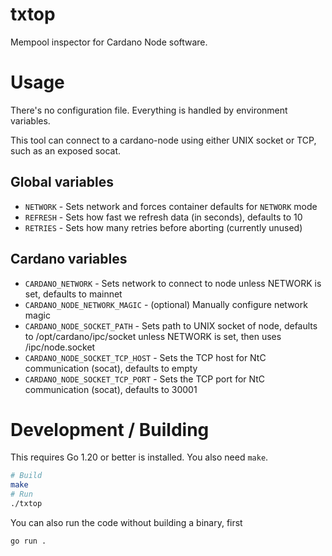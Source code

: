 # txtop

Mempool inspector for Cardano Node software.

# Usage

There's no configuration file. Everything is handled by environment variables.

This tool can connect to a cardano-node using either UNIX socket or TCP, such
as an exposed socat.

## Global variables

- `NETWORK` - Sets network and forces container defaults for `NETWORK` mode
- `REFRESH` - Sets how fast we refresh data (in seconds), defaults to 10
- `RETRIES` - Sets how many retries before aborting (currently unused)

## Cardano variables

- `CARDANO_NETWORK` - Sets network to connect to node unless NETWORK is set,
    defaults to mainnet
- `CARDANO_NODE_NETWORK_MAGIC` - (optional) Manually configure network magic
- `CARDANO_NODE_SOCKET_PATH` - Sets path to UNIX socket of node, defaults to
    /opt/cardano/ipc/socket unless NETWORK is set, then uses /ipc/node.socket
- `CARDANO_NODE_SOCKET_TCP_HOST` - Sets the TCP host for NtC communication
    (socat), defaults to empty
- `CARDANO_NODE_SOCKET_TCP_PORT` - Sets the TCP port for NtC communication
    (socat), defaults to 30001

# Development / Building

This requires Go 1.20 or better is installed. You also need `make`.

```bash
# Build
make
# Run
./txtop
```

You can also run the code without building a binary, first
```bash
go run .
```

